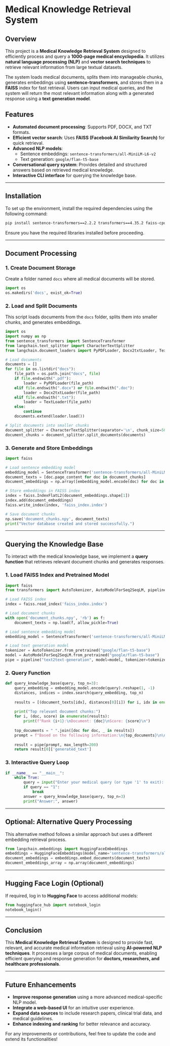 # Medical Knowledge Retrieval System

## Overview
This project is a **Medical Knowledge Retrieval System** designed to efficiently process and query a **1000-page medical encyclopedia**. It utilizes **natural language processing (NLP)** and **vector search techniques** to retrieve relevant information from large textual datasets.

The system loads medical documents, splits them into manageable chunks, generates embeddings using **sentence-transformers**, and stores them in a **FAISS** index for fast retrieval. Users can input medical queries, and the system will return the most relevant information along with a generated response using a **text generation model**.

## Features
- **Automated document processing**: Supports PDF, DOCX, and TXT formats.
- **Efficient vector search**: Uses **FAISS (Facebook AI Similarity Search)** for quick retrieval.
- **Advanced NLP models**:
  - Sentence embeddings: `sentence-transformers/all-MiniLM-L6-v2`
  - Text generation: `google/flan-t5-base`
- **Conversational query system**: Provides detailed and structured answers based on retrieved medical knowledge.
- **Interactive CLI interface** for querying the knowledge base.

---

## Installation

To set up the environment, install the required dependencies using the following command:

```sh
pip install sentence-transformers==2.2.2 transformers==4.35.2 faiss-cpu==1.7.4 langchain==0.0.352 chromadb==0.4.17 langchain-community==0.0.14 pypdf==4.0.0 huggingface_hub==0.19.4
```

Ensure you have the required libraries installed before proceeding.

---

## Document Processing
### 1. Create Document Storage
Create a folder named `docs` where all medical documents will be stored.

```python
import os
os.makedirs('docs', exist_ok=True)
```

### 2. Load and Split Documents
This script loads documents from the `docs` folder, splits them into smaller chunks, and generates embeddings.

```python
import os
import numpy as np
from sentence_transformers import SentenceTransformer
from langchain.text_splitter import CharacterTextSplitter
from langchain.document_loaders import PyPDFLoader, Docx2txtLoader, TextLoader

# Load documents
documents = []
for file in os.listdir("docs"):
    file_path = os.path.join("docs", file)
    if file.endswith(".pdf"):
        loader = PyPDFLoader(file_path)
    elif file.endswith(".docx") or file.endswith(".doc"):
        loader = Docx2txtLoader(file_path)
    elif file.endswith(".txt"):
        loader = TextLoader(file_path)
    else:
        continue
    documents.extend(loader.load())

# Split documents into smaller chunks
document_splitter = CharacterTextSplitter(separator='\n', chunk_size=500, chunk_overlap=100)
document_chunks = document_splitter.split_documents(documents)
```

### 3. Generate and Store Embeddings
```python
import faiss

# Load sentence embedding model
embedding_model = SentenceTransformer('sentence-transformers/all-MiniLM-L6-v2')
document_texts = [doc.page_content for doc in document_chunks]
document_embeddings = np.array([embedding_model.encode(doc) for doc in document_texts])

# Store embeddings in FAISS index
index = faiss.IndexFlatL2(document_embeddings.shape[1])
index.add(document_embeddings)
faiss.write_index(index, 'faiss_index.index')

# Save document chunks
np.save('document_chunks.npy', document_texts)
print("Vector database created and stored successfully.")
```

---

## Querying the Knowledge Base

To interact with the medical knowledge base, we implement a **query function** that retrieves relevant document chunks and generates responses.

### 1. Load FAISS Index and Pretrained Model
```python
import faiss
from transformers import AutoTokenizer, AutoModelForSeq2SeqLM, pipeline

# Load FAISS index
index = faiss.read_index('faiss_index.index')

# Load document chunks
with open('document_chunks.npy', 'rb') as f:
    document_texts = np.load(f, allow_pickle=True)

# Load sentence embedding model
embedding_model = SentenceTransformer('sentence-transformers/all-MiniLM-L6-v2')

# Load text generation model
tokenizer = AutoTokenizer.from_pretrained("google/flan-t5-base")
model = AutoModelForSeq2SeqLM.from_pretrained("google/flan-t5-base")
pipe = pipeline("text2text-generation", model=model, tokenizer=tokenizer)
```

### 2. Query Function
```python
def query_knowledge_base(query, top_n=3):
    query_embedding = embedding_model.encode(query).reshape(1, -1)
    distances, indices = index.search(query_embedding, top_n)
    
    results = [(document_texts[idx], distances[0][i]) for i, idx in enumerate(indices[0])]
    
    print("Top relevant document chunks:")
    for i, (doc, score) in enumerate(results):
        print(f"Rank {i+1}:\nDocument: {doc}\nScore: {score}\n")
    
    top_documents = " ".join([doc for doc, _ in results])
    prompt = f"Based on the following information:\n{top_documents}\n\nPlease provide a detailed medical answer to the question: {query}"
    
    result = pipe(prompt, max_length=200)
    return result[0]['generated_text']
```

### 3. Interactive Query Loop
```python
if __name__ == "__main__":
    while True:
        query = input("Enter your medical query (or type '1' to exit): ")
        if query == "1":
            break
        answer = query_knowledge_base(query, top_n=3)
        print("Answer:", answer)
```

---

## Optional: Alternative Query Processing
This alternative method follows a similar approach but uses a different embedding retrieval process.
```python
from langchain.embeddings import HuggingFaceEmbeddings
embeddings = HuggingFaceEmbeddings(model_name='sentence-transformers/all-MiniLM-L6-v2')
document_embeddings = embeddings.embed_documents(document_texts)
document_embeddings_array = np.array(document_embeddings)
```

---

## Hugging Face Login (Optional)
If required, log in to **Hugging Face** to access additional models:
```python
from huggingface_hub import notebook_login
notebook_login()
```

---

## Conclusion
This **Medical Knowledge Retrieval System** is designed to provide fast, relevant, and accurate medical information retrieval using **AI-powered NLP techniques**. It processes a large corpus of medical documents, enabling efficient querying and response generation for **doctors, researchers, and healthcare professionals**.

---

## Future Enhancements
- **Improve response generation** using a more advanced medical-specific NLP model.
- **Integrate a web-based UI** for an intuitive user experience.
- **Expand data sources** to include research papers, clinical trial data, and medical guidelines.
- **Enhance indexing and ranking** for better relevance and accuracy.

For any improvements or contributions, feel free to update the code and extend its functionalities!


